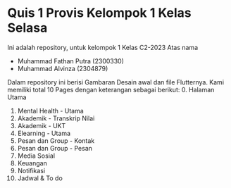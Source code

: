 # Quis 1 Provis Kelompok 1 Kelas Selasa

Ini adalah repository, untuk kelompok 1 Kelas C2-2023 Atas nama
- Muhammad Fathan Putra   (2300330)
- Muhammad Alvinza        (2304879)

Dalam repository ini berisi Gambaran Desain awal dan file Flutternya. 
Kami memiliki total 10 Pages dengan keterangan sebagai berikut:
0. Halaman Utama
1. Mental Health - Utama
2. Akademik - Transkrip Nilai
4. Akademik - UKT
5. Elearning - Utama
6. Pesan dan Group - Kontak
7. Pesan dan Group - Pesan
8. Media Sosial
9. Keuangan
10. Notifikasi 
11. Jadwal & To do
